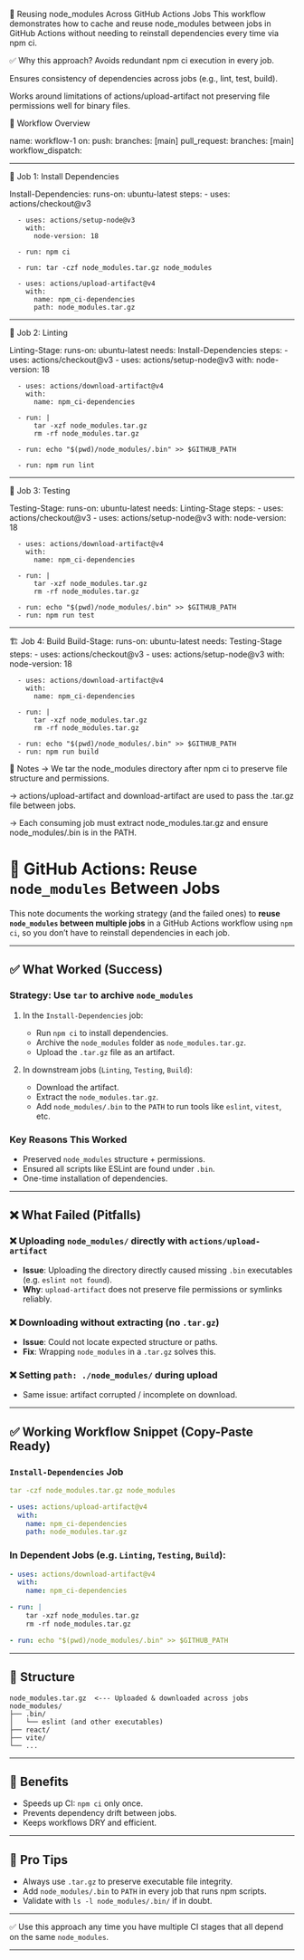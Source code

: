 
🔁 Reusing node_modules Across GitHub Actions Jobs
This workflow demonstrates how to cache and reuse node_modules between jobs in GitHub Actions without needing to reinstall dependencies every time via npm ci.

✅ Why this approach?
Avoids redundant npm ci execution in every job.

Ensures consistency of dependencies across jobs (e.g., lint, test, build).

Works around limitations of actions/upload-artifact not preserving file permissions well for binary files.

📁 Workflow Overview

name: workflow-1
on:
  push:
    branches: [main]
  pull_request:
    branches: [main]
  workflow_dispatch:

- - - - - - - - - - - - - - - - - - - - - - - - - - - - - - - - - - -  
 
🧱 Job 1: Install Dependencies

  Install-Dependencies:
    runs-on: ubuntu-latest
    steps:
      - uses: actions/checkout@v3

      - uses: actions/setup-node@v3
        with:
          node-version: 18

      - run: npm ci

      - run: tar -czf node_modules.tar.gz node_modules

      - uses: actions/upload-artifact@v4
        with:
          name: npm_ci-dependencies
          path: node_modules.tar.gz

- - - - - - - - - - - - - - - - - - - - - - - - - - - - - - - - - - - 

📏 Job 2: Linting

  Linting-Stage:
    runs-on: ubuntu-latest
    needs: Install-Dependencies
    steps:
      - uses: actions/checkout@v3
      - uses: actions/setup-node@v3
        with:
          node-version: 18

      - uses: actions/download-artifact@v4
        with:
          name: npm_ci-dependencies

      - run: |
          tar -xzf node_modules.tar.gz
          rm -rf node_modules.tar.gz

      - run: echo "$(pwd)/node_modules/.bin" >> $GITHUB_PATH

      - run: npm run lint
     
     
- - - - - - - - - - - - - - - - - - - - - - - - - - - - - - - - - - - 

🧪 Job 3: Testing

  Testing-Stage:
    runs-on: ubuntu-latest
    needs: Linting-Stage
    steps:
      - uses: actions/checkout@v3
      - uses: actions/setup-node@v3
        with:
          node-version: 18

      - uses: actions/download-artifact@v4
        with:
          name: npm_ci-dependencies

      - run: |
          tar -xzf node_modules.tar.gz
          rm -rf node_modules.tar.gz

      - run: echo "$(pwd)/node_modules/.bin" >> $GITHUB_PATH
      - run: npm run test

- - - - - - - - - - - - - - - - - - - - - - - - - - - - - - - - - - - 

🏗️ Job 4: Build
  Build-Stage:
    runs-on: ubuntu-latest
    needs: Testing-Stage
    steps:
      - uses: actions/checkout@v3
      - uses: actions/setup-node@v3
        with:
          node-version: 18

      - uses: actions/download-artifact@v4
        with:
          name: npm_ci-dependencies

      - run: |
          tar -xzf node_modules.tar.gz
          rm -rf node_modules.tar.gz

      - run: echo "$(pwd)/node_modules/.bin" >> $GITHUB_PATH
      - run: npm run build

🧠 Notes
-> We tar the node_modules directory after npm ci to preserve file structure and permissions.

-> actions/upload-artifact and download-artifact are used to pass the .tar.gz file between jobs.

-> Each consuming job must extract node_modules.tar.gz and ensure node_modules/.bin is in the PATH.



# 🧪 GitHub Actions: Reuse `node_modules` Between Jobs

This note documents the working strategy (and the failed ones) to **reuse `node_modules` between multiple jobs** in a GitHub Actions workflow using `npm ci`, so you don’t have to reinstall dependencies in each job.

---

## ✅ What Worked (Success)

### Strategy: Use `tar` to archive `node_modules`

1. In the `Install-Dependencies` job:

   * Run `npm ci` to install dependencies.
   * Archive the `node_modules` folder as `node_modules.tar.gz`.
   * Upload the `.tar.gz` file as an artifact.

2. In downstream jobs (`Linting`, `Testing`, `Build`):

   * Download the artifact.
   * Extract the `node_modules.tar.gz`.
   * Add `node_modules/.bin` to the `PATH` to run tools like `eslint`, `vitest`, etc.

### Key Reasons This Worked

* Preserved `node_modules` structure + permissions.
* Ensured all scripts like ESLint are found under `.bin`.
* One-time installation of dependencies.

---

## ❌ What Failed (Pitfalls)

### ❌ Uploading `node_modules/` directly with `actions/upload-artifact`

* **Issue**: Uploading the directory directly caused missing `.bin` executables (e.g. `eslint not found`).
* **Why**: `upload-artifact` does not preserve file permissions or symlinks reliably.

### ❌ Downloading without extracting (no `.tar.gz`)

* **Issue**: Could not locate expected structure or paths.
* **Fix**: Wrapping `node_modules` in a `.tar.gz` solves this.

### ❌ Setting `path: ./node_modules/` during upload

* Same issue: artifact corrupted / incomplete on download.

---

## ✅ Working Workflow Snippet (Copy-Paste Ready)

### `Install-Dependencies` Job

```yaml
tar -czf node_modules.tar.gz node_modules
```

```yaml
- uses: actions/upload-artifact@v4
  with:
    name: npm_ci-dependencies
    path: node_modules.tar.gz
```

### In Dependent Jobs (e.g. `Linting`, `Testing`, `Build`):

```yaml
- uses: actions/download-artifact@v4
  with:
    name: npm_ci-dependencies

- run: |
    tar -xzf node_modules.tar.gz
    rm -rf node_modules.tar.gz

- run: echo "$(pwd)/node_modules/.bin" >> $GITHUB_PATH
```

---

## 📁 Structure

```
node_modules.tar.gz  <--- Uploaded & downloaded across jobs
node_modules/
├── .bin/
│   └── eslint (and other executables)
├── react/
├── vite/
└── ...
```

---

## 🔄 Benefits

* Speeds up CI: `npm ci` only once.
* Prevents dependency drift between jobs.
* Keeps workflows DRY and efficient.

---

## 🧠 Pro Tips

* Always use `.tar.gz` to preserve executable file integrity.
* Add `node_modules/.bin` to `PATH` in every job that runs npm scripts.
* Validate with `ls -l node_modules/.bin/` if in doubt.

---

✅ Use this approach any time you have multiple CI stages that all depend on the same `node_modules`.

---
